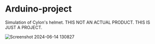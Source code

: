 # Arduino-project
Simulation of Cylon's helmet.
THIS NOT AN ACTUAL PRODUCT.
THIS IS JUST A PROJECT.

![Screenshot 2024-06-14 130827](https://github.com/96057/Arduino-project/assets/172555925/c8c7b489-799b-4c48-a330-5e5cd26ad297)
